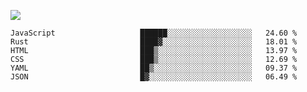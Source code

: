 ![](https://github-profile-summary-cards.vercel.app/api/cards/profile-details?username=igtm&theme=dracula)
<!--START_SECTION:waka-->

```text
JavaScript                   ██████░░░░░░░░░░░░░░░░░░░   24.60 %
Rust                         ████▓░░░░░░░░░░░░░░░░░░░░   18.01 %
HTML                         ███▒░░░░░░░░░░░░░░░░░░░░░   13.97 %
CSS                          ███▒░░░░░░░░░░░░░░░░░░░░░   12.69 %
YAML                         ██▒░░░░░░░░░░░░░░░░░░░░░░   09.37 %
JSON                         █▓░░░░░░░░░░░░░░░░░░░░░░░   06.49 %
```

<!--END_SECTION:waka-->
